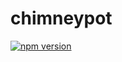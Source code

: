 # chimneypot

[![npm version](https://badge.fury.io/js/chimneypot.svg)](https://badge.fury.io/js/chimneypot)
